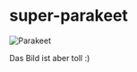# super-parakeet

![Parakeet](https://lafeber.com/pet-birds/wp-content/uploads/Parakeet-Category-Image-300x300.jpg)

Das Bild ist aber toll :)